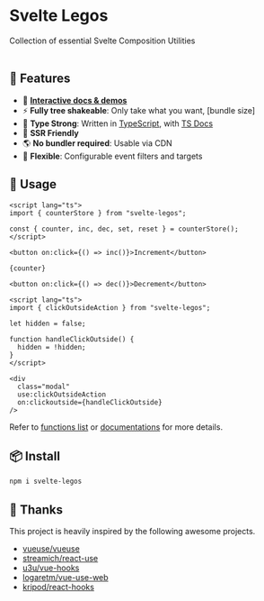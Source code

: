 # Svelte Legos
Collection of essential Svelte Composition Utilities
<br>
<br>

## 🚀 Features

- 🎪 [**Interactive docs & demos**](https://svelte-legos.singhalankur.com)
- ⚡ **Fully tree shakeable**: Only take what you want, [bundle size]
- 🦾 **Type Strong**: Written in [TypeScript](https://www.typescriptlang.org/), with [TS Docs](https://github.com/microsoft/tsdoc)
- 🔋 **SSR Friendly**
- 🌎 **No bundler required**: Usable via CDN
- 🔩 **Flexible**: Configurable event filters and targets

## 🦄 Usage

```svelte
<script lang="ts">
import { counterStore } from "svelte-legos";

const { counter, inc, dec, set, reset } = counterStore();
</script>

<button on:click={() => inc()}>Increment</button>

{counter}

<button on:click={() => dec()}>Decrement</button>
```

```svelte
<script lang="ts">
import { clickOutsideAction } from "svelte-legos";

let hidden = false;

function handleClickOutside() {
  hidden = !hidden;
}
</script>

<div
  class="modal"
  use:clickOutsideAction
  on:clickoutside={handleClickOutside}
/>
```

Refer to [functions list](https://svelte-legos.singhalankur.com/guides) or [documentations](https://svelte-legos.singhalankur.com) for more details.

## 📦 Install

```bash
npm i svelte-legos
```
## 🌸 Thanks

This project is heavily inspired by the following awesome projects.

- [vueuse/vueuse](https://github.com/vueuse/vueuse)
- [streamich/react-use](https://github.com/streamich/react-use)
- [u3u/vue-hooks](https://github.com/u3u/vue-hooks)
- [logaretm/vue-use-web](https://github.com/logaretm/vue-use-web)
- [kripod/react-hooks](https://github.com/kripod/react-hooks)